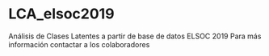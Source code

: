 # LCA_elsoc2019
Análisis de Clases Latentes a partir de base de datos ELSOC 2019
Para más información contactar a los colaboradores
